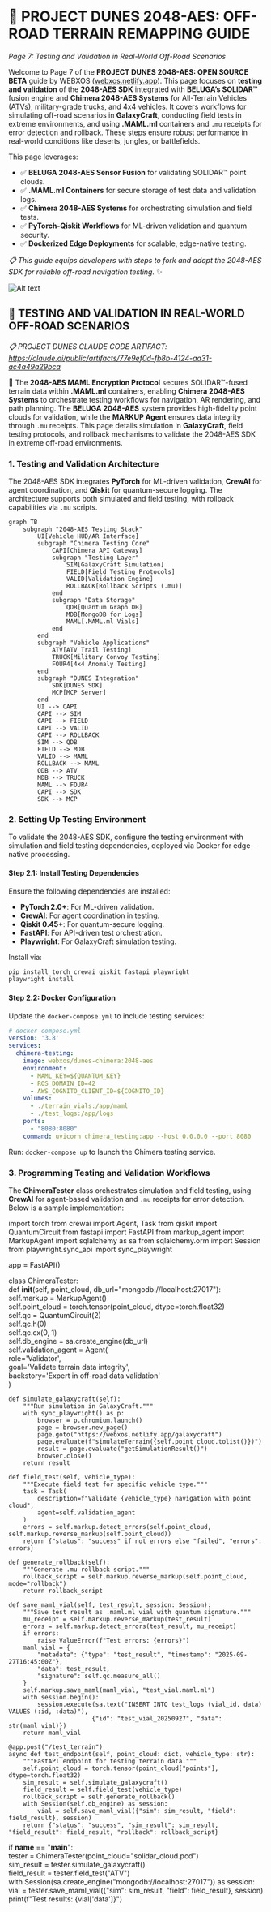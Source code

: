 # 🐪 PROJECT DUNES 2048-AES: OFF-ROAD TERRAIN REMAPPING GUIDE  
*Page 7: Testing and Validation in Real-World Off-Road Scenarios*  

Welcome to Page 7 of the **PROJECT DUNES 2048-AES: OPEN SOURCE BETA** guide by WEBXOS ([webxos.netlify.app](https://webxos.netlify.app)). This page focuses on **testing and validation** of the **2048-AES SDK** integrated with **BELUGA’s SOLIDAR™** fusion engine and **Chimera 2048-AES Systems** for All-Terrain Vehicles (ATVs), military-grade trucks, and 4x4 vehicles. It covers workflows for simulating off-road scenarios in **GalaxyCraft**, conducting field tests in extreme environments, and using **.MAML.ml** containers and `.mu` receipts for error detection and rollback. These steps ensure robust performance in real-world conditions like deserts, jungles, or battlefields.  

This page leverages:  
- ✅ **BELUGA 2048-AES Sensor Fusion** for validating SOLIDAR™ point clouds.  
- ✅ **.MAML.ml Containers** for secure storage of test data and validation logs.  
- ✅ **Chimera 2048-AES Systems** for orchestrating simulation and field tests.  
- ✅ **PyTorch-Qiskit Workflows** for ML-driven validation and quantum security.  
- ✅ **Dockerized Edge Deployments** for scalable, edge-native testing.  

*📋 This guide equips developers with steps to fork and adapt the 2048-AES SDK for reliable off-road navigation testing.* ✨  

![Alt text](./dunes-testing.jpeg)  

## 🐪 TESTING AND VALIDATION IN REAL-WORLD OFF-ROAD SCENARIOS  

*📋 PROJECT DUNES CLAUDE CODE ARTIFACT: https://claude.ai/public/artifacts/77e9ef0d-fb8b-4124-aa31-ac4a49a29bca*  

🐪 The **2048-AES MAML Encryption Protocol** secures SOLIDAR™-fused terrain data within **.MAML.ml** containers, enabling **Chimera 2048-AES Systems** to orchestrate testing workflows for navigation, AR rendering, and path planning. The **BELUGA 2048-AES** system provides high-fidelity point clouds for validation, while the **MARKUP Agent** ensures data integrity through `.mu` receipts. This page details simulation in **GalaxyCraft**, field testing protocols, and rollback mechanisms to validate the 2048-AES SDK in extreme off-road environments.  

### 1. Testing and Validation Architecture  
The 2048-AES SDK integrates **PyTorch** for ML-driven validation, **CrewAI** for agent coordination, and **Qiskit** for quantum-secure logging. The architecture supports both simulated and field testing, with rollback capabilities via `.mu` scripts.  

```mermaid  
graph TB  
    subgraph "2048-AES Testing Stack"  
        UI[Vehicle HUD/AR Interface]  
        subgraph "Chimera Testing Core"  
            CAPI[Chimera API Gateway]  
            subgraph "Testing Layer"  
                SIM[GalaxyCraft Simulation]  
                FIELD[Field Testing Protocols]  
                VALID[Validation Engine]  
                ROLLBACK[Rollback Scripts (.mu)]  
            end  
            subgraph "Data Storage"  
                QDB[Quantum Graph DB]  
                MDB[MongoDB for Logs]  
                MAML[.MAML.ml Vials]  
            end  
        end  
        subgraph "Vehicle Applications"  
            ATV[ATV Trail Testing]  
            TRUCK[Military Convoy Testing]  
            FOUR4[4x4 Anomaly Testing]  
        end  
        subgraph "DUNES Integration"  
            SDK[DUNES SDK]  
            MCP[MCP Server]  
        end  
        UI --> CAPI  
        CAPI --> SIM  
        CAPI --> FIELD  
        CAPI --> VALID  
        CAPI --> ROLLBACK  
        SIM --> QDB  
        FIELD --> MDB  
        VALID --> MAML  
        ROLLBACK --> MAML  
        QDB --> ATV  
        MDB --> TRUCK  
        MAML --> FOUR4  
        CAPI --> SDK  
        SDK --> MCP  
```  

### 2. Setting Up Testing Environment  
To validate the 2048-AES SDK, configure the testing environment with simulation and field testing dependencies, deployed via Docker for edge-native processing.  

#### Step 2.1: Install Testing Dependencies  
Ensure the following dependencies are installed:  
- **PyTorch 2.0+**: For ML-driven validation.  
- **CrewAI**: For agent coordination in testing.  
- **Qiskit 0.45+**: For quantum-secure logging.  
- **FastAPI**: For API-driven test orchestration.  
- **Playwright**: For GalaxyCraft simulation testing.  

Install via:  
```bash  
pip install torch crewai qiskit fastapi playwright  
playwright install  
```  

#### Step 2.2: Docker Configuration  
Update the `docker-compose.yml` to include testing services:  
```yaml  
# docker-compose.yml  
version: '3.8'  
services:  
  chimera-testing:  
    image: webxos/dunes-chimera:2048-aes  
    environment:  
      - MAML_KEY=${QUANTUM_KEY}  
      - ROS_DOMAIN_ID=42  
      - AWS_COGNITO_CLIENT_ID=${COGNITO_ID}  
    volumes:  
      - ./terrain_vials:/app/maml  
      - ./test_logs:/app/logs  
    ports:  
      - "8080:8080"  
    command: uvicorn chimera_testing:app --host 0.0.0.0 --port 8080  
```  
Run: `docker-compose up` to launch the Chimera testing service.  

### 3. Programming Testing and Validation Workflows  
The **ChimeraTester** class orchestrates simulation and field testing, using **CrewAI** for agent-based validation and `.mu` receipts for error detection. Below is a sample implementation:  

<xaiArtifact artifact_id="7ea5fb17-9e2f-4a1e-bc3f-253c38f8e089" artifact_version_id="9ad05e18-14a5-4cf8-ae74-56cde11c20f6" title="chimera_testing.py" contentType="text/python">  
import torch  
from crewai import Agent, Task  
from qiskit import QuantumCircuit  
from fastapi import FastAPI  
from markup_agent import MarkupAgent  
import sqlalchemy as sa  
from sqlalchemy.orm import Session  
from playwright.sync_api import sync_playwright  

app = FastAPI()  

class ChimeraTester:  
    def __init__(self, point_cloud, db_url="mongodb://localhost:27017"):  
        self.markup = MarkupAgent()  
        self.point_cloud = torch.tensor(point_cloud, dtype=torch.float32)  
        self.qc = QuantumCircuit(2)  
        self.qc.h(0)  
        self.qc.cx(0, 1)  
        self.db_engine = sa.create_engine(db_url)  
        self.validation_agent = Agent(  
            role='Validator',  
            goal='Validate terrain data integrity',  
            backstory='Expert in off-road data validation'  
        )  

    def simulate_galaxycraft(self):  
        """Run simulation in GalaxyCraft."""  
        with sync_playwright() as p:  
            browser = p.chromium.launch()  
            page = browser.new_page()  
            page.goto("https://webxos.netlify.app/galaxycraft")  
            page.evaluate(f"simulateTerrain({self.point_cloud.tolist()})")  
            result = page.evaluate("getSimulationResult()")  
            browser.close()  
        return result  

    def field_test(self, vehicle_type):  
        """Execute field test for specific vehicle type."""  
        task = Task(  
            description=f"Validate {vehicle_type} navigation with point cloud",  
            agent=self.validation_agent  
        )  
        errors = self.markup.detect_errors(self.point_cloud, self.markup.reverse_markup(self.point_cloud))  
        return {"status": "success" if not errors else "failed", "errors": errors}  

    def generate_rollback(self):  
        """Generate .mu rollback script."""  
        rollback_script = self.markup.reverse_markup(self.point_cloud, mode="rollback")  
        return rollback_script  

    def save_maml_vial(self, test_result, session: Session):  
        """Save test result as .maml.ml vial with quantum signature."""  
        mu_receipt = self.markup.reverse_markup(test_result)  
        errors = self.markup.detect_errors(test_result, mu_receipt)  
        if errors:  
            raise ValueError(f"Test errors: {errors}")  
        maml_vial = {  
            "metadata": {"type": "test_result", "timestamp": "2025-09-27T16:45:00Z"},  
            "data": test_result,  
            "signature": self.qc.measure_all()  
        }  
        self.markup.save_maml(maml_vial, "test_vial.maml.ml")  
        with session.begin():  
            session.execute(sa.text("INSERT INTO test_logs (vial_id, data) VALUES (:id, :data)"),  
                           {"id": "test_vial_20250927", "data": str(maml_vial)})  
        return maml_vial  

    @app.post("/test_terrain")  
    async def test_endpoint(self, point_cloud: dict, vehicle_type: str):  
        """FastAPI endpoint for testing terrain data."""  
        self.point_cloud = torch.tensor(point_cloud["points"], dtype=torch.float32)  
        sim_result = self.simulate_galaxycraft()  
        field_result = self.field_test(vehicle_type)  
        rollback_script = self.generate_rollback()  
        with Session(self.db_engine) as session:  
            vial = self.save_maml_vial({"sim": sim_result, "field": field_result}, session)  
        return {"status": "success", "sim_result": sim_result, "field_result": field_result, "rollback": rollback_script}  

if __name__ == "__main__":  
    tester = ChimeraTester(point_cloud="solidar_cloud.pcd")  
    sim_result = tester.simulate_galaxycraft()  
    field_result = tester.field_test("ATV")  
    with Session(sa.create_engine("mongodb://localhost:27017")) as session:  
        vial = tester.save_maml_vial({"sim": sim_result, "field": field_result}, session)  
    print(f"Test results: {vial['data']}")